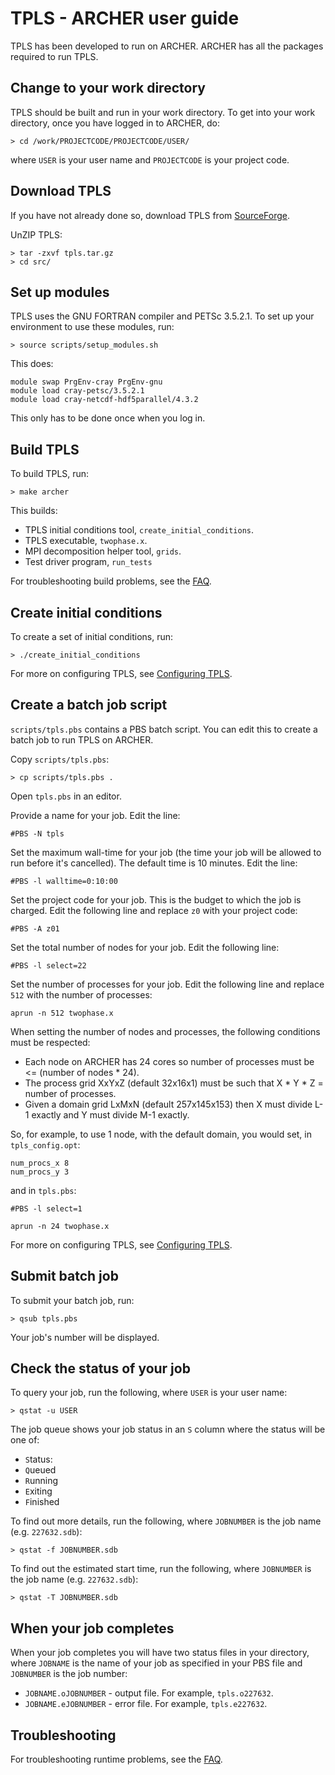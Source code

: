 
TPLS - ARCHER user guide
========================

TPLS has been developed to run on ARCHER. ARCHER has all the packages required to run TPLS.

Change to your work directory
-----------------------------

TPLS should be built and run in your work directory. To get into your work directory, once you have logged in to ARCHER, do:

    > cd /work/PROJECTCODE/PROJECTCODE/USER/

where `USER` is your user name and `PROJECTCODE` is your project code.

Download TPLS
-------------

If you have not already done so, download TPLS from [SourceForge](http://sourceforge.net/projects/tpls/). 

UnZIP TPLS:

    > tar -zxvf tpls.tar.gz 
    > cd src/

Set up modules
--------------

TPLS uses the GNU FORTRAN compiler and PETSc 3.5.2.1. To set up your environment to use these modules, run:

    > source scripts/setup_modules.sh

This does:

    module swap PrgEnv-cray PrgEnv-gnu
    module load cray-petsc/3.5.2.1
    module load cray-netcdf-hdf5parallel/4.3.2

This only has to be done once when you log in.

Build TPLS
----------

To build TPLS, run:

    > make archer

This builds:

* TPLS initial conditions tool, `create_initial_conditions`.
* TPLS executable, `twophase.x`.
* MPI decomposition helper tool, `grids`.
* Test driver program, `run_tests`

For troubleshooting build problems, see the [FAQ](./Faq.md).

Create initial conditions
-------------------------

To create a set of initial conditions, run:

    > ./create_initial_conditions

For more on configuring TPLS, see [Configuring TPLS](./ConfiguringTpls.md).

Create a batch job script
-------------------------

`scripts/tpls.pbs` contains a PBS batch script. You can edit this to create a batch job to run TPLS on ARCHER.

Copy `scripts/tpls.pbs`:

    > cp scripts/tpls.pbs .

Open `tpls.pbs` in an editor.

Provide a name for your job. Edit the line:

    #PBS -N tpls

Set the maximum wall-time for your job (the time your job will be allowed to run before it's cancelled). The default time is 10 minutes. Edit the line:

    #PBS -l walltime=0:10:00

Set the project code for your job. This is the budget to which the job is charged. Edit the following line and replace `z0` with your project code:

    #PBS -A z01

Set the total number of nodes for your job. Edit the following line:

    #PBS -l select=22

Set the number of processes for your job. Edit the following line and replace `512` with the number of processes:

    aprun -n 512 twophase.x

When setting the number of nodes and processes, the following conditions must be respected:

* Each node on ARCHER has 24 cores so number of processes must be <= (number of nodes * 24).
* The process grid XxYxZ (default 32x16x1) must be such that X * Y * Z = number of processes.
* Given a domain grid LxMxN (default 257x145x153) then X must divide L-1 exactly and Y must divide M-1 exactly.

So, for example, to use 1 node, with the default domain, you would set, in `tpls_config.opt`:

    num_procs_x 8
    num_procs_y 3

and in `tpls.pbs`:

    #PBS -l select=1

    aprun -n 24 twophase.x

For more on configuring TPLS, see [Configuring TPLS](./ConfiguringTpls.md).

Submit batch job
----------------

To submit your batch job, run:

    > qsub tpls.pbs

Your job's number will be displayed.

Check the status of your job
----------------------------

To query your job, run the following, where `USER` is your user name:

    > qstat -u USER

The job queue shows your job status in an `S` column where the status will be one of:

* `S`tatus:
* `Q`ueued
* `R`unning
* `E`xiting
* `F`inished

To find out more details, run the following, where `JOBNUMBER` is the job name (e.g. `227632.sdb`):

    > qstat -f JOBNUMBER.sdb

To find out the estimated start time, run the following, where `JOBNUMBER` is the job name (e.g. `227632.sdb`):

    > qstat -T JOBNUMBER.sdb

When your job completes
-----------------------

When your job completes you will have two status files in your directory, where `JOBNAME` is the name of your job as specified in your PBS file and `JOBNUMBER` is the job number:

* `JOBNAME.oJOBNUMBER` - output file. For example, `tpls.o227632`.
* `JOBNAME.eJOBNUMBER` - error file. For example, `tpls.e227632`.

Troubleshooting
---------------

For troubleshooting runtime problems, see the [FAQ](./Faq.md).
